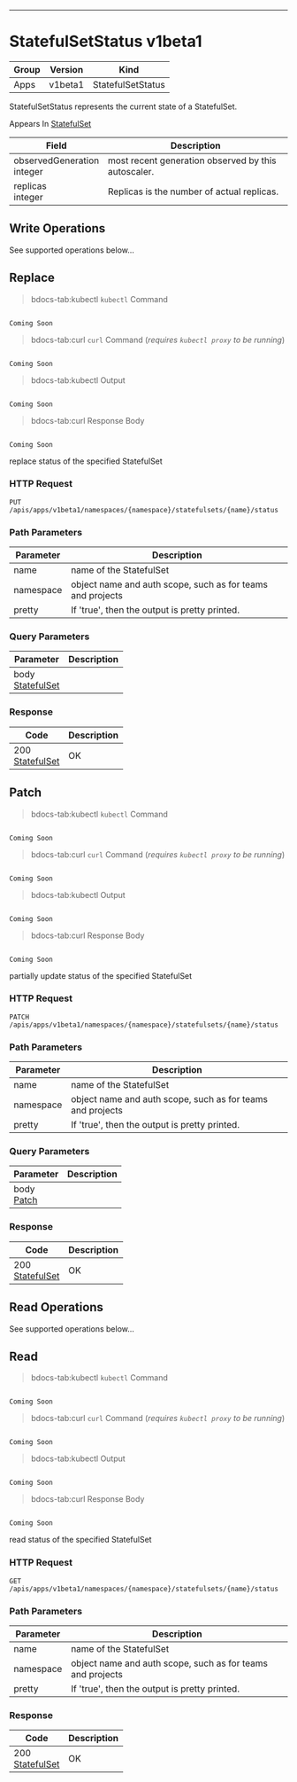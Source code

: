 

-----------
# StatefulSetStatus v1beta1



Group        | Version     | Kind
------------ | ---------- | -----------
Apps | v1beta1 | StatefulSetStatus







StatefulSetStatus represents the current state of a StatefulSet.

<aside class="notice">
Appears In <a href="#statefulset-v1beta1">StatefulSet</a> </aside>

Field        | Description
------------ | -----------
observedGeneration <br /> integer | most recent generation observed by this autoscaler.
replicas <br /> integer | Replicas is the number of actual replicas.





## <strong>Write Operations</strong>

See supported operations below...

## Replace

>bdocs-tab:kubectl `kubectl` Command

```bdocs-tab:kubectl_shell

Coming Soon

```

>bdocs-tab:curl `curl` Command (*requires `kubectl proxy` to be running*)

```bdocs-tab:curl_shell

Coming Soon

```

>bdocs-tab:kubectl Output

```bdocs-tab:kubectl_json

Coming Soon

```
>bdocs-tab:curl Response Body

```bdocs-tab:curl_json

Coming Soon

```



replace status of the specified StatefulSet

### HTTP Request

`PUT /apis/apps/v1beta1/namespaces/{namespace}/statefulsets/{name}/status`

### Path Parameters

Parameter    | Description
------------ | -----------
name <br />  | name of the StatefulSet
namespace <br />  | object name and auth scope, such as for teams and projects
pretty <br />  | If 'true', then the output is pretty printed.

### Query Parameters

Parameter    | Description
------------ | -----------
body <br /> [StatefulSet](#statefulset-v1beta1) | 

### Response

Code         | Description
------------ | -----------
200 <br /> [StatefulSet](#statefulset-v1beta1) | OK


## Patch

>bdocs-tab:kubectl `kubectl` Command

```bdocs-tab:kubectl_shell

Coming Soon

```

>bdocs-tab:curl `curl` Command (*requires `kubectl proxy` to be running*)

```bdocs-tab:curl_shell

Coming Soon

```

>bdocs-tab:kubectl Output

```bdocs-tab:kubectl_json

Coming Soon

```
>bdocs-tab:curl Response Body

```bdocs-tab:curl_json

Coming Soon

```



partially update status of the specified StatefulSet

### HTTP Request

`PATCH /apis/apps/v1beta1/namespaces/{namespace}/statefulsets/{name}/status`

### Path Parameters

Parameter    | Description
------------ | -----------
name <br />  | name of the StatefulSet
namespace <br />  | object name and auth scope, such as for teams and projects
pretty <br />  | If 'true', then the output is pretty printed.

### Query Parameters

Parameter    | Description
------------ | -----------
body <br /> [Patch](#patch-unversioned) | 

### Response

Code         | Description
------------ | -----------
200 <br /> [StatefulSet](#statefulset-v1beta1) | OK



## <strong>Read Operations</strong>

See supported operations below...

## Read

>bdocs-tab:kubectl `kubectl` Command

```bdocs-tab:kubectl_shell

Coming Soon

```

>bdocs-tab:curl `curl` Command (*requires `kubectl proxy` to be running*)

```bdocs-tab:curl_shell

Coming Soon

```

>bdocs-tab:kubectl Output

```bdocs-tab:kubectl_json

Coming Soon

```
>bdocs-tab:curl Response Body

```bdocs-tab:curl_json

Coming Soon

```



read status of the specified StatefulSet

### HTTP Request

`GET /apis/apps/v1beta1/namespaces/{namespace}/statefulsets/{name}/status`

### Path Parameters

Parameter    | Description
------------ | -----------
name <br />  | name of the StatefulSet
namespace <br />  | object name and auth scope, such as for teams and projects
pretty <br />  | If 'true', then the output is pretty printed.


### Response

Code         | Description
------------ | -----------
200 <br /> [StatefulSet](#statefulset-v1beta1) | OK




